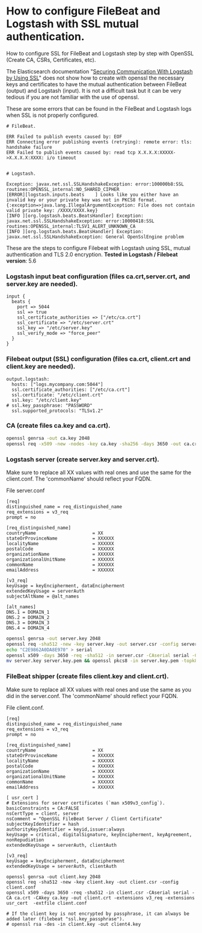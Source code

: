 # How to configure FileBeat and Logstash with SSL mutual authentication.

How to configure SSL for FileBeat and Logstash step by step with OpenSSL (Create CA, CSRs, Certificates, etc).

The Elasticsearch documentation "[Securing Communication With Logstash by Using SSL](https://www.elastic.co/guide/en/beats/filebeat/current/configuring-ssl-logstash.html)" does not show how to create with openssl the necessary keys and certificates to have the mutual authentication between FileBeat (output) and Logstash (input). It is not a difficult task but it can be very tedious if you are not familiar with the use of openssl.

These are some errors that can be found in the FileBeat and Logstash logs when SSL is not properly configured.
```
# FileBeat.

ERR Failed to publish events caused by: EOF
ERR Connecting error publishing events (retrying): remote error: tls: handshake failure
ERR Failed to publish events caused by: read tcp X.X.X.X:XXXXX->X.X.X.X:XXXX: i/o timeout


# Logstash.

Exception: javax.net.ssl.SSLHandshakeException: error:100000b8:SSL routines:OPENSSL_internal:NO_SHARED_CIPHER
[ERROR][logstash.inputs.beats    ] Looks like you either have an invalid key or your private key was not in PKCS8 format. {:exception=>java.lang.IllegalArgumentException: File does not contain valid private key: /XXXX/XXXX.key}
[INFO ][org.logstash.beats.BeatsHandler] Exception: javax.net.ssl.SSLHandshakeException: error:10000418:SSL routines:OPENSSL_internal:TLSV1_ALERT_UNKNOWN_CA
[INFO ][org.logstash.beats.BeatsHandler] Exception: javax.net.ssl.SSLHandshakeException: General OpenSslEngine problem
```

These are the steps to configure Filebeat with Logstash using SSL, mutual authentication and TLS 2.0 encryption.
**Tested in Logstash / Filebeat version**: 5.6

### Logstash input beat configuration (files ca.crt,server.crt, and server.key are needed).
```
input {
  beats {
    port => 5044
    ssl => true
    ssl_certificate_authorities => ["/etc/ca.crt"]
    ssl_certificate => "/etc/server.crt"
    ssl_key => "/etc/server.key"
    ssl_verify_mode => "force_peer"
  }
}
```

### Filebeat output (SSL) configuration (files ca.crt, client.crt and client.key are needed).
```
output.logstash:
  hosts: ["logs.mycompany.com:5044"]
  ssl.certificate_authorities: ["/etc/ca.crt"]
  ssl.certificate: "/etc/client.crt"
  ssl.key: "/etc/client.key"
# ssl.key_passphrase: "PASSWORD"
  ssl.supported_protocols: "TLSv1.2"
```

### CA (create files ca.key and ca.crt).
```bash
openssl genrsa -out ca.key 2048
openssl req -x509 -new -nodes -key ca.key -sha256 -days 3650 -out ca.crt
```

### Logstash server (create server.key and server.crt).
Make sure to replace all XX values with real ones and use the same for the client.conf. The 'commonName' should reflect your FQDN.

File server.conf
```
[req]
distinguished_name = req_distinguished_name
req_extensions = v3_req
prompt = no

[req_distinguished_name]
countryName                     = XX
stateOrProvinceName             = XXXXXX
localityName                    = XXXXXX
postalCode                      = XXXXXX
organizationName                = XXXXXX
organizationalUnitName          = XXXXXX
commonName                      = XXXXXX
emailAddress                    = XXXXXX

[v3_req]
keyUsage = keyEncipherment, dataEncipherment
extendedKeyUsage = serverAuth
subjectAltName = @alt_names

[alt_names]
DNS.1 = DOMAIN_1
DNS.2 = DOMAIN_2
DNS.3 = DOMAIN_3
DNS.4 = DOMAIN_4
```

```bash
openssl genrsa -out server.key 2048
openssl req -sha512 -new -key server.key -out server.csr -config server.conf
echo "C2E9862A0DA8E970" > serial
openssl x509 -days 3650 -req -sha512 -in server.csr -CAserial serial -CA ca.crt -CAkey ca.key -out server.crt -extensions v3_req -extfile server.conf
mv server.key server.key.pem && openssl pkcs8 -in server.key.pem -topk8 -nocrypt -out server.key
```

### FileBeat shipper (create files client.key and client.crt).
Make sure to replace all XX values with real ones and use the same as you did in the server.conf. The 'commonName' should reflect your FQDN.

File client.conf.
```
[req]
distinguished_name = req_distinguished_name
req_extensions = v3_req
prompt = no
 
[req_distinguished_name]
countryName                     = XX
stateOrProvinceName             = XXXXXX
localityName                    = XXXXXX
postalCode                      = XXXXXX
organizationName                = XXXXXX
organizationalUnitName          = XXXXXX
commonName                      = XXXXXX
emailAddress                    = XXXXXX

[ usr_cert ]
# Extensions for server certificates (`man x509v3_config`).
basicConstraints = CA:FALSE
nsCertType = client, server
nsComment = "OpenSSL FileBeat Server / Client Certificate"
subjectKeyIdentifier = hash
authorityKeyIdentifier = keyid,issuer:always
keyUsage = critical, digitalSignature, keyEncipherment, keyAgreement, nonRepudiation
extendedKeyUsage = serverAuth, clientAuth

[v3_req]
keyUsage = keyEncipherment, dataEncipherment
extendedKeyUsage = serverAuth, clientAuth
```
```
openssl genrsa -out client.key 2048
openssl req -sha512 -new -key client.key -out client.csr -config client.conf
openssl x509 -days 3650 -req -sha512 -in client.csr -CAserial serial -CA ca.crt -CAkey ca.key -out client.crt -extensions v3_req -extensions usr_cert  -extfile client.conf
```
```
# If the client key is not encrypted by passphrase, it can always be added later (filebeat "ssl.key_passphrase").
# openssl rsa -des -in client.key -out client4.key
```
